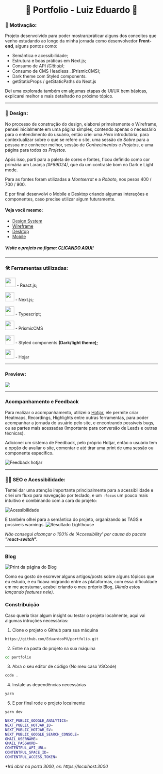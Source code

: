 <h1 align="center"> 🚀 Portfolio - Luiz Eduardo 🚀</h1>

### 🎯 Motivação:

Projeto desenvolvido para poder mostrar/práticar alguns dos conceitos que venho estudando ao longo da minha jornada como desenvolvedor **Front-end**, alguns pontos como:

- Semântica e acessibilidade;
- Estrutura e boas práticas em Next.js;
- Consumo de API _(Github)_;
- Consumo de CMS Headless \_(PrismicCMS);
- Dark theme com Styled components.
- getStaticProps / getStaticPaths do Next.js

Dei uma explorada também em algumas etapas de UI/UX bem básicas, explicarei melhor e mais detalhado no próximo tópico.

---

### 🎨 Design:

No processo de construção do design, elaborei primeiramente o Wireframe, pensei inicialmente em uma página simples, contendo apenas o necessário para o entendimento do usuário, então criei uma _Hero_ introdutória, para contextualizar sobre o que se refere o site, uma sessão de _Sobre_ para a pessoa me conhecer melhor, sessão de _Conhecimentos_ e _Projetos_, e uma página para todos os _Projetos_.

Após isso, parti para a paleta de cores e fontes, ficou definido como cor primária um Laranja _(#F89D24)_, que da um contraste bom no Dark e Light mode.

Para as fontes foram utilizadas a _Montserrat_ e a _Roboto_, nos pesos 400 / 700 / 900.

E por final desenvolvi o Mobile e Desktop criando algumas interações e componentes, caso precise utilizar algum futuramente.

#### Veja você mesmo:

- [Design System](https://www.figma.com/file/oyrCTDuRGoBgnkD6lsFdLm/Portif%C3%B3lio?node-id=0%3A1)
- [Wireframe](https://www.figma.com/file/oyrCTDuRGoBgnkD6lsFdLm/Portif%C3%B3lio?node-id=45%3A12)
- [Desktop](https://www.figma.com/file/oyrCTDuRGoBgnkD6lsFdLm/Portif%C3%B3lio?node-id=51%3A268)
- [Mobile](https://www.figma.com/file/oyrCTDuRGoBgnkD6lsFdLm/Portif%C3%B3lio?node-id=99%3A3499)

##### Visite o projeto no figma: [CLICANDO AQUI!](https://www.figma.com/file/oyrCTDuRGoBgnkD6lsFdLm/Portif%C3%B3lio)

---

### 🛠️ Ferramentas utilizadas:

<p class="row">
  <p> <img src="https://daniel-vinicius.gallerycdn.vsassets.io/extensions/daniel-vinicius/code-snipptes-reactjs-pt-br/0.5.0/1610479284868/Microsoft.VisualStudio.Services.Icons.Default" width="35px" height="30px"> - React.js;</p>
  <p> <img src="https://camo.githubusercontent.com/92ec9eb7eeab7db4f5919e3205918918c42e6772562afb4112a2909c1aaaa875/68747470733a2f2f6173736574732e76657263656c2e636f6d2f696d6167652f75706c6f61642f76313630373535343338352f7265706f7369746f726965732f6e6578742d6a732f6e6578742d6c6f676f2e706e67" width="30px"> - Next.js;</p>
  <p> <img src="https://miro.medium.com/max/816/1*mn6bOs7s6Qbao15PMNRyOA.png" width="30px"> - Typescript;</p>
  <p> <img src="https://res.cloudinary.com/crunchbase-production/image/upload/c_lpad,f_auto,q_auto:eco,dpr_1/itv0abyrzfrw43zd9hiy" width="30px"/> - PrismicCMS</p>
  <p> <img src="https://avatars.githubusercontent.com/u/20658825?s=200&v=4" width="30px"> - Styled components <strong>(Dark/light theme);</strong> </p>
  <p> <img src="https://yt3.ggpht.com/eH_MdhjC_DxpUtxBNXqb7fhhfKSa-nWiIQ1IqaRxD06nEbFiIRahQf5bUHE1WPpnfczXsvUdYA=s900-c-k-c0x00ffffff-no-rj" width="30px"> - Hojar</p>
</p>

---

### Preview:

<img src="https://github.com/EduardooPV/portfolio/blob/72709c629e2854fe6db554856b3444dbfef5f737/public/preview.gif">

---

### Acompanhamento e Feedback

Para realizar o acompanhamento, utilizei o [Hotjar](https://www.hotjar.com/pt-BR/behavior-analytics-software/?utm_campaign=HJ-Search-Leap-Brazil-Brand-Translated-Generic&utm_source=google&utm_medium=cpc&ads_adid=133696075850&ads_targetid=kwd-301757736238&utm_term=hotjar&keyword=hotjar&matchtype=e&geo=1001776&ads_creative=608650204545&ads_network=g&device=c&adpos=&utm_squad=leap&gclid=Cj0KCQjwof6WBhD4ARIsAOi65ahsxuDNqr43hdxZBgNFcrvOKLO4s4fhU83QKoOjhUmM09A-sMaeMJ0aAguREALw_wcB), ele permite criar Heatmaps, Recordings, Highlights entre outras ferramentas, para poder acompanhar a jornada do usuário pelo site, e encontrando possiveis bugs, ou as partes mais acessadas (Importante para conversão de Leads e outras técnicas).

Adicionei um sistema de Feedback, pelo próprio Hotjar, então o usuário tem a opção de avaliar o site, comentar e até tirar uma print de uma sessão ou componente especifico.

![Feedback hotjar](https://user-images.githubusercontent.com/69824782/181134082-ff17e5d0-7c51-40f7-b346-eec4600c11a5.png)

---

### 👩‍🦯 SEO e Acessibilidade:

Tentei dar uma atenção importante principalmente para a acessibilidade e criei um fluxo para navegação por teclado, e um `:focus` um pouco mais intuitivo e combinando com a cara do projeto:

![Acessibilidade](https://user-images.githubusercontent.com/69824782/179382649-30f4bb7a-e928-4635-880a-4cd23f37104d.png)

E também olhei para a semântica do projeto, organizando as TAGS e possiveis warnings.
![Resultado Lighthouse](https://user-images.githubusercontent.com/69824782/179278302-b5bbd4f1-9161-4c93-9c11-cf75d8064fbb.png)

_Não consegui alcançar o 100% de 'Accessibility' por causa do pacote **"react-switch"**._

---

### Blog 

![Print da página do Blog](https://user-images.githubusercontent.com/69824782/191115471-68144a7a-c8ac-4b28-95b0-dd7923f35a87.png)

Como eu gosto de escrever alguns artigos/posts sobre alguns tópicos que eu estudo, e eu ficava migrando entre as plataformas, com essa dificuldade em me acostumar, acabei criando o meu próprio Blog, _(Ainda estou lançando features nele)_. 

### Constribuição

Caso queria tirar algum insight ou testar o projeto localmente, aqui vai algumas intruções necessárias:

1. Clone o projeto o Github para sua máquina

```bash
https://github.com/EduardooPV/portfolio.git
```

2. Entre na pasta do projeto na sua máquina

```bash
cd portfolio
```

3. Abra o seu editor de código (No meu caso VSCode)

```bash
code .
```

4. Instale as dependências necessárias

```bash
yarn
```

5. E por final rode o projeto localmente

```bash
yarn dev
```

```bash
NEXT_PUBLIC_GOOGLE_ANALYTICS=
NEXT_PUBLIC_HOTJAR_ID=
NEXT_PUBLIC_HOTJAR_SV=
NEXT_PUBLIC_GOOGLE_SEARCH_CONSOLE=
GMAIL_USERNAME=
GMAIL_PASSWORD=
CONTENTFUL_API_URL=
CONTENTFUL_SPACE_ID=
CONTENTFUL_ACCESS_TOKEN=
```

_\*Irá abrir na porta 3000, ex: https://localhost:3000_

